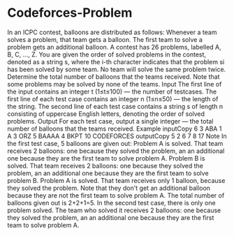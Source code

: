 # Codeforces-Problem
In an ICPC contest, balloons are distributed as follows:  Whenever a team solves a problem, that team gets a balloon. The first team to solve a problem gets an additional balloon. A contest has 26 problems, labelled A, B, C, ..., Z. You are given the order of solved problems in the contest, denoted as a string s, where the i-th character indicates that the problem si has been solved by some team. No team will solve the same problem twice. Determine the total number of balloons that the teams received. Note that some problems may be solved by none of the teams.  Input The first line of the input contains an integer t (1≤t≤100) — the number of testcases.  The first line of each test case contains an integer n (1≤n≤50) — the length of the string.  The second line of each test case contains a string s of length n consisting of uppercase English letters, denoting the order of solved problems.  Output For each test case, output a single integer — the total number of balloons that the teams received.  Example inputCopy 6 3 ABA 1 A 3 ORZ 5 BAAAA 4 BKPT 10 CODEFORCES outputCopy 5 2 6 7 8 17 Note In the first test case, 5 balloons are given out:  Problem A is solved. That team receives 2 balloons: one because they solved the problem, an an additional one because they are the first team to solve problem A. Problem B is solved. That team receives 2 balloons: one because they solved the problem, an an additional one because they are the first team to solve problem B. Problem A is solved. That team receives only 1 balloon, because they solved the problem. Note that they don't get an additional balloon because they are not the first team to solve problem A. The total number of balloons given out is 2+2+1=5. In the second test case, there is only one problem solved. The team who solved it receives 2 balloons: one because they solved the problem, an an additional one because they are the first team to solve problem A.
